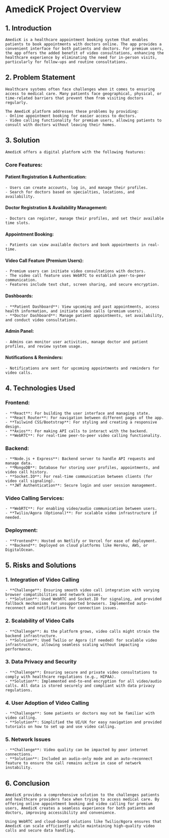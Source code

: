 # AmedicK Project Overview


## 1. Introduction
    AmedicK is a healthcare appointment booking system that enables patients to book appointments with doctors online. The app provides a convenient interface for both patients and doctors. For premium users, the app offers the added benefit of video consultations, enhancing the healthcare experience by eliminating the need for in-person visits, particularly for follow-ups and routine consultations.

## 2. Problem Statement
    Healthcare systems often face challenges when it comes to ensuring access to medical care. Many patients face geographical, physical, or time-related barriers that prevent them from visiting doctors regularly.

    The AmedicK platform addresses these problems by providing:
    - Online appointment booking for easier access to doctors.
    - Video calling functionality for premium users, allowing patients to consult with doctors without leaving their homes.

## 3. Solution
    AmedicK offers a digital platform with the following features:

### Core Features:

#### Patient Registration & Authentication:
    - Users can create accounts, log in, and manage their profiles.
    - Search for doctors based on specialties, locations, and availability.

#### Doctor Registration & Availability Management:
    - Doctors can register, manage their profiles, and set their available time slots.

#### Appointment Booking:
    - Patients can view available doctors and book appointments in real-time.

#### Video Call Feature (Premium Users):
    - Premium users can initiate video consultations with doctors.
    - The video call feature uses WebRTC to establish peer-to-peer communication.
    - Features include text chat, screen sharing, and secure encryption.

#### Dashboards:
    - **Patient Dashboard**: View upcoming and past appointments, access health information, and initiate video calls (premium users).
    - **Doctor Dashboard**: Manage patient appointments, set availability, and conduct video consultations.

#### Admin Panel:
    - Admins can monitor user activities, manage doctor and patient profiles, and review system usage.

#### Notifications & Reminders:
    - Notifications are sent for upcoming appointments and reminders for video calls.

## 4. Technologies Used

### Frontend:
    - **React**: For building the user interface and managing state.
    - **React Router**: For navigation between different pages of the app.
    - **Tailwind CSS/Bootstrap**: For styling and creating a responsive design.
    - **Axios**: For making API calls to interact with the backend.
    - **WebRTC**: For real-time peer-to-peer video calling functionality.

### Backend:
    - **Node.js + Express**: Backend server to handle API requests and manage data.
    - **MongoDB**: Database for storing user profiles, appointments, and video call history.
    - **Socket.IO**: For real-time communication between clients (for video call signaling).
    - **JWT Authentication**: Secure login and user session management.

### Video Calling Services:
    - **WebRTC**: For enabling video/audio communication between users.
    - **Twilio/Agora (Optional)**: For scalable video infrastructure if needed.

### Deployment:
    - **Frontend**: Hosted on Netlify or Vercel for ease of deployment.
    - **Backend**: Deployed on cloud platforms like Heroku, AWS, or DigitalOcean.

## 5. Risks and Solutions

### 1. Integration of Video Calling
    - **Challenge**: Ensuring smooth video call integration with varying browser compatibilities and network issues.
    - **Solution**: Used WebRTC and Socket.IO for signaling, and provided fallback mechanisms for unsupported browsers. Implemented auto-reconnect and notifications for connection issues.

### 2. Scalability of Video Calls
    - **Challenge**: As the platform grows, video calls might strain the backend infrastructure.
    - **Solution**: Used Twilio or Agora (if needed) for scalable video infrastructure, allowing seamless scaling without impacting performance.

### 3. Data Privacy and Security
    - **Challenge**: Ensuring secure and private video consultations to comply with healthcare regulations (e.g., HIPAA).
    - **Solution**: Implemented end-to-end encryption for all video/audio calls. All data is stored securely and compliant with data privacy regulations.

### 4. User Adoption of Video Calling
    - **Challenge**: Some patients or doctors may not be familiar with video calling.
    - **Solution**: Simplified the UI/UX for easy navigation and provided tutorials on how to set up and use video calling.

### 5. Network Issues
    - **Challenge**: Video quality can be impacted by poor internet connections.
    - **Solution**: Included an audio-only mode and an auto-reconnect feature to ensure the call remains active in case of network instability.

## 6. Conclusion
    AmedicK provides a comprehensive solution to the challenges patients and healthcare providers face when trying to access medical care. By offering online appointment booking and video calling for premium users, AmedicK creates a seamless experience for both patients and doctors, improving accessibility and convenience.

    Using WebRTC and cloud-based solutions like Twilio/Agora ensures that AmedicK can scale efficiently while maintaining high-quality video calls and secure data handling.
